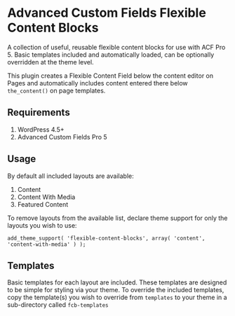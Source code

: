 # Advanced Custom Fields Flexible Content Blocks
A collection of useful, reusable flexible content blocks for use with ACF Pro 5. Basic templates included and automatically loaded, can be optionally overridden at the theme level.

This plugin creates a Flexible Content Field below the content editor on Pages and automatically includes content entered there below `the_content()` on page templates.

## Requirements

1. WordPress 4.5+
2. Advanced Custom Fields Pro 5

## Usage
By default all included layouts are available:

1. Content
2. Content With Media
3. Featured Content

To remove layouts from the available list, declare theme support for only the layouts you wish to use:
````
add_theme_support( 'flexible-content-blocks', array( 'content', 'content-with-media' ) );
````

## Templates
Basic templates for each layout are included. These templates are designed to be simple for styling via your theme. To override the included templates, copy the template(s) you wish to override from `templates` to your theme in a sub-directory called `fcb-templates`

